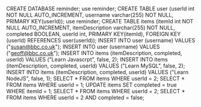 CREATE DATABASE reminder;
use reminder; CREATE TABLE user (userId int NOT NULL AUTO_INCREMENT, username varchar(255) NOT NULL, PRIMARY KEY(userId));
use reminder; CREATE TABLE items (itemId int NOT NULL AUTO_INCREMENT, itemDescription varchar(255) NOT NULL, completed BOOLEAN,  userId int, PRIMARY KEY(itemId), FOREIGN KEY (userId) REFERENCES user(userId));
INSERT INTO user (username) VALUES ("susan@bbc.co.uk");
INSERT INTO user (username) VALUES ("geoff@bbc.co.uk");
INSERT INTO items (itemDescription, completed, userId) VALUES ("Learn Javascrpt", false, 2);
INSERT INTO items (itemDescription, completed, userId) VALUES ("Learn MySQL", false, 2);
INSERT INTO items (itemDescription, completed, userId) VALUES ("Learn NodeJS", false, 1);
SELECT * FROM items WHERE userId = 2;
SELECT * FROM items WHERE userId = 1;
UPDATE items SET completed = true WHERE itemId = 1;
SELECT * FROM items WHERE userId = 2;
SELECT * FROM items WHERE userId = 2 AND completed = false;





